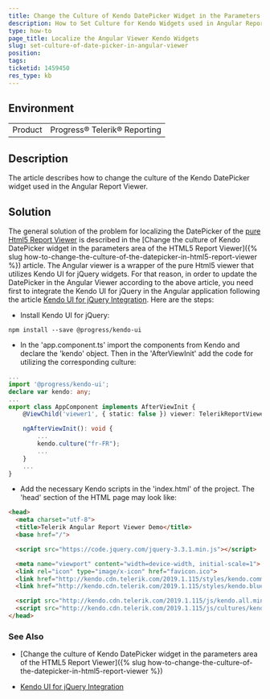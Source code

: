 ```yaml
---
title: Change the Culture of Kendo DatePicker Widget in the Parameters Area of the Angular Report Viewer
description: How to Set Culture for Kendo Widgets used in Angular Report Viewer
type: how-to
page_title: Localize the Angular Viewer Kendo Widgets
slug: set-culture-of-date-picker-in-angular-viewer
position: 
tags: 
ticketid: 1459450
res_type: kb
---
```


## Environment
<table>
	<tbody>
		<tr>
			<td>Product</td>
			<td>Progress® Telerik® Reporting</td>
		</tr>
	</tbody>
</table>


## Description
The article describes how to change the culture of the Kendo DatePicker widget used in the Angular Report Viewer.

## Solution
The general solution of the problem for localizing the DatePicker of the 
[pure Html5 Report Viewer](https://docs.telerik.com/reporting/html5-report-viewer) is described in the 
[Change the culture of Kendo DatePicker widget in the parameters area of the HTML5 Report Viewer]({% slug how-to-change-the-culture-of-the-datepicker-in-html5-report-viewer %}) 
article. The Angular viewer is a wrapper of the pure Html5 viewer that utilizes Kendo UI for jQuery widgets. For that reason, 
in order to update the DatePicker in the Angular Viewer according to the above article, you need first to integrate the 
Kendo UI for jQuery in the Angular application following the article 
[Kendo UI for jQuery Integration](https://www.telerik.com/kendo-angular-ui/components/framework/kendo-jquery/). Here are the steps: 

- Install Kendo UI for jQuery:
```
npm install --save @progress/kendo-ui
``` 

 - In the 'app.component.ts' import the components from Kendo and declare the 'kendo' object. Then in the 'AfterViewInit' add 
 the code for utilizing the corresponding culture:
```TypeScript
...
import '@progress/kendo-ui';
declare var kendo: any;
...
export class AppComponent implements AfterViewInit {
    @ViewChild('viewer1', { static: false }) viewer: TelerikReportViewerComponent;

    ngAfterViewInit(): void {
        ...
        kendo.culture("fr-FR");
		...
    }
    ...
}
``` 

- Add the necessary Kendo scripts in the 'index.html' of the project. The 'head' section of the HTML page may look like:
```HTML
<head>
  <meta charset="utf-8">
  <title>Telerik Angular Report Viewer Demo</title>
  <base href="/">

  <script src="https://code.jquery.com/jquery-3.3.1.min.js"></script>

  <meta name="viewport" content="width=device-width, initial-scale=1">
  <link rel="icon" type="image/x-icon" href="favicon.ico">
  <link href="http://kendo.cdn.telerik.com/2019.1.115/styles/kendo.common.min.css" rel="stylesheet" />
  <link href="http://kendo.cdn.telerik.com/2019.1.115/styles/kendo.blueopal.min.css" rel="stylesheet" />

  <script src="http://kendo.cdn.telerik.com/2019.1.115/js/kendo.all.min.js"></script>
  <script src="http://kendo.cdn.telerik.com/2019.1.115/js/cultures/kendo.culture.fr-FR.min.js"></script>
</head>
``` 

### See Also
- [Change the culture of Kendo DatePicker widget in the parameters area of the HTML5 Report Viewer]({% slug how-to-change-the-culture-of-the-datepicker-in-html5-report-viewer %}) 

- [Kendo UI for jQuery Integration](https://www.telerik.com/kendo-angular-ui/components/framework/kendo-jquery/)
